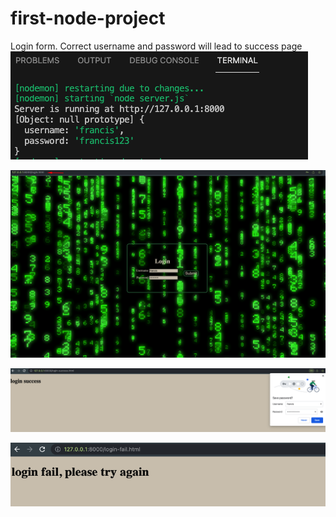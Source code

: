 # first-node-project
Login form. Correct username and password will lead to success page
![](readme2.png)

![](readme1.png)




![](readme3.png)

![](readme4.png)

